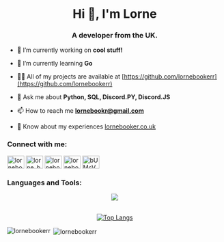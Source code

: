 <h1 align="center">Hi 👋, I'm Lorne</h1>
<h3 align="center">A developer from the UK.</h3>

- 🔭 I’m currently working on **cool stuff!**

- 🌱 I’m currently learning **Go**

- 👨‍💻 All of my projects are available at [https://github.com/lornebookerr](https://github.com/lornebookerr)

- 💬 Ask me about **Python, SQL, Discord.PY, Discord.JS**

- 📫 How to reach me **lornebookr@gmail.com**

- 📄 Know about my experiences [lornebooker.co.uk](lornebooker.co.uk)

<h3 align="left">Connect with me:</h3>
<p align="left">
<a href="https://codepen.io/lornebookerr" target="blank"><img align="center" src="https://raw.githubusercontent.com/rahuldkjain/github-profile-readme-generator/master/src/images/icons/Social/codepen.svg" alt="lornebookerr" height="30" width="40" /></a>
<a href="https://twitter.com/lorne_booker" target="blank"><img align="center" src="https://raw.githubusercontent.com/rahuldkjain/github-profile-readme-generator/master/src/images/icons/Social/twitter.svg" alt="lorne_booker" height="30" width="40" /></a>
<a href="https://instagram.com/lornebookerr" target="blank"><img align="center" src="https://raw.githubusercontent.com/rahuldkjain/github-profile-readme-generator/master/src/images/icons/Social/instagram.svg" alt="lornebookerr" height="30" width="40" /></a>
<a href="https://www.hackerrank.com/lornebookr" target="blank"><img align="center" src="https://raw.githubusercontent.com/rahuldkjain/github-profile-readme-generator/master/src/images/icons/Social/hackerrank.svg" alt="lornebookr" height="30" width="40" /></a>
<a href="https://discord.gg/bUMcVASrJM" target="blank"><img align="center" src="https://raw.githubusercontent.com/rahuldkjain/github-profile-readme-generator/master/src/images/icons/Social/discord.svg" alt="bUMcVASrJM" height="30" width="40" /></a>
</p>

<h3 align="left">Languages and Tools:</h3>
<div align="center"><img src="https://github-readme-stats.vercel.app/api?username=lornebookerr&show_icons=true&count_private=true&theme=blue-green" align="center" /></div>  

<br/>  
<div align="center">
<p><a href="https://github.com/lornebookerr"><img src="https://github-readme-stats.vercel.app/api/top-langs/?username=lornebookerr&theme=blue-green&count_private=true" alt="Top Langs"></a></p></div>  

<p><img align="left" src="https://github-readme-stats.vercel.app/api/top-langs?username=lornebookerr&show_icons=true&locale=en&layout=compact" alt="lornebookerr" /></p>

<p>&nbsp;<img align="center" src="https://github-readme-stats.vercel.app/api?username=lornebookerr&show_icons=true&locale=en" alt="lornebookerr" /></p>
